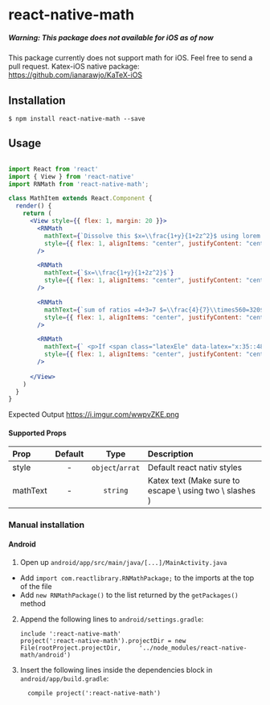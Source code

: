 
# react-native-math


##### Warning: This package does not available for iOS as of now

This package currently does not support math for iOS. Feel free to send a pull request.
Katex-iOS native package: https://github.com/ianarawjo/KaTeX-iOS

## Installation

`$ npm install react-native-math --save`


## Usage
```jsx

import React from 'react'
import { View } from 'react-native'
import RNMath from 'react-native-math';

class MathItem extends React.Component {
  render() {
    return (
      <View style={{ flex: 1, margin: 20 }}>
        <RNMath
          mathText={`Dissolve this $x=\\frac{1+y}{1+2z^2}$ using lorem ipsum dolor sit amet`}
          style={{ flex: 1, alignItems: "center", justifyContent: "center" }}
        />

        <RNMath
          mathText={`$x=\\frac{1+y}{1+2z^2}$`}
          style={{ flex: 1, alignItems: "center", justifyContent: "center" }}
        />

        <RNMath
          mathText={`sum of ratios =4+3=7 $=\\frac{4}{7}\\times560=320$`}
          style={{ flex: 1, alignItems: "center", justifyContent: "center" }}
        />

        <RNMath
          mathText={` <p>If <span class="latexEle" data-latex="x:35::48:60">$x:35::48:60$</span><span></p>`}
          style={{ flex: 1, alignItems: "center", justifyContent: "center" }}
        />
        
      </View>
    )
  }
}
```

Expected Output https://i.imgur.com/wwpvZKE.png

#### Supported Props

| Prop           |     Default     |   Type   | Description                                                                                                 |
| :------------- | :-------------: | :------: | :---------------------------------------------------------------------------------------------------------- |
| style     |      -       |  `object`/`arrat`  | Default react nativ styles |
| mathText           |      -       |  `string`  | Katex text (Make sure to escape \\ using two \\ slashes )|



### Manual installation

#### Android

1. Open up `android/app/src/main/java/[...]/MainActivity.java`
  - Add `import com.reactlibrary.RNMathPackage;` to the imports at the top of the file
  - Add `new RNMathPackage()` to the list returned by the `getPackages()` method
2. Append the following lines to `android/settings.gradle`:
  	```
  	include ':react-native-math'
  	project(':react-native-math').projectDir = new File(rootProject.projectDir, 	'../node_modules/react-native-math/android')
  	```
3. Insert the following lines inside the dependencies block in `android/app/build.gradle`:
  	```
      compile project(':react-native-math')
  	```
	  
